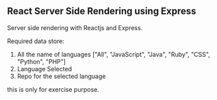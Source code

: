 <h2>React Server Side Rendering using Express</h2>

Server side rendering with Reactjs and Express.

Required data store:
1. All the name of languages ["All", "JavaScript", "Java", "Ruby", "CSS", "Python", "PHP"]
2. Language Selected
3. Repo for the selected language


this is only for exercise purpose.